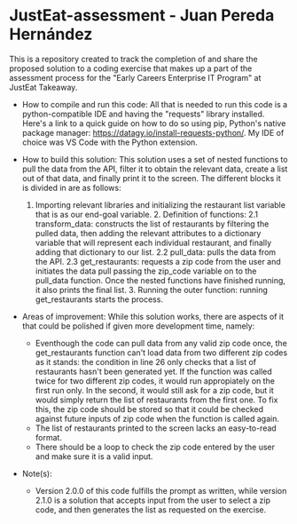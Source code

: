 # JustEat-assessment - Juan Pereda Hernández
This is a repository created to track the completion of and share the proposed solution to a coding exercise that makes up a part of the assessment process for the "Early Careers Enterprise IT Program" at JustEat Takeaway.

* How to compile and run this code:
   All that is needed to run this code is a python-compatible IDE and having the "requests" library installed. Here's a link to a quick guide on how to do so using pip, Python's native package manager: https://datagy.io/install-requests-python/.
   My IDE of choice was VS Code with the Python extension.

* How to build this solution:
   This solution uses a set of nested functions to pull the data from the API, filter it to obtain the relevant data, create a list out of that data, and finally print it to the screen. The different blocks it is divided in are as follows:
     1. Importing relevant libraries and initializing the restaurant list variable that is as our end-goal variable.
      2. Definition of functions:
         2.1 transform_data: constructs the list of restaurants by filtering the pulled data, then adding the relevant attributes to a dictionary variable that will represent each individual restaurant, and finally adding that dictionary to our list.
         2.2 pull_data: pulls the data from the API.
         2.3 get_restaurants: requests a zip code from the user and initiates the data pull passing the zip_code variable on to the pull_data function. Once the nested functions have finished running, it also prints the final list.
      3. Running the outer function: running get_restaurants starts the process.

* Areas of improvement:
  While this solution works, there are aspects of it that could be polished if given more development time, namely:
     - Eventhough the code can pull data from any valid zip code once, the get_restaurants function can't load data from two different zip codes as it stands: the condition in line 26 only checks that a list of restaurants hasn't been generated yet. If the function was called twice for two different zip codes, it would run appropiately on the first run only. In the second, it would still ask for a zip code, but it would simply return the list of restaurants from the first one. To fix this, the zip code should be stored so that it could be checked against future inputs of zip code when the function is called again.
     - The list of restaurants printed to the screen lacks an easy-to-read format.
     - There should be a loop to check the zip code entered by the user and make sure it is a valid input.

* Note(s):
   - Version 2.0.0 of this code fulfills the prompt as written, while version 2.1.0 is a solution that accepts input from the user to select a zip code, and then generates the list as requested on the exercise. 
